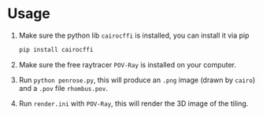 # Usage

1. Make sure the python lib `cairocffi` is installed, you can install it via pip
    ```bash
    pip install cairocffi
    ```
    
2. Make sure the free raytracer `POV-Ray` is installed on your computer.

3. Run `python penrose.py`, this will produce an `.png` image (drawn by `cairo`) and a `.pov` file `rhombus.pov`.

4. Run `render.ini` with `POV-Ray`, this will render the 3D image of the tiling.